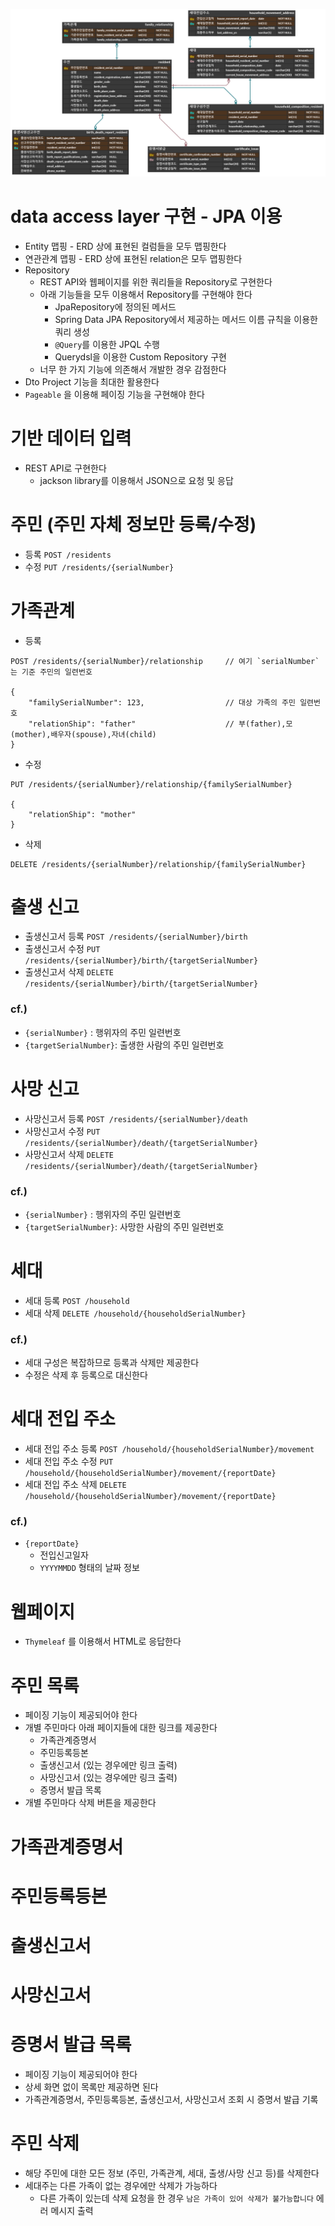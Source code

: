![](./img/erd.png)

# data access layer 구현 - JPA 이용

- Entity 맵핑 - ERD 상에 표현된 컬럼들을 모두 맵핑한다
- 연관관계 맵핑 - ERD 상에 표현된 relation은 모두 맵핑한다
- Repository
    - REST API와 웹페이지를 위한 쿼리들을 Repository로 구현한다
    - 아래 기능들을 모두 이용해서 Repository를 구현해야 한다
        - JpaRepository에 정의된 메서드
        - Spring Data JPA Repository에서 제공하는 메서드 이름 규칙을 이용한 쿼리 생성
        - `@Query`를 이용한 JPQL 수행
        - Querydsl을 이용한 Custom Repository 구현
    - 너무 한 가지 기능에 의존해서 개발한 경우 감점한다
- Dto Project 기능을 최대한 활용한다
- `Pageable` 을 이용해 페이징 기능을 구현해야 한다

# 기반 데이터 입력

- REST API로 구현한다
    - jackson library를 이용해서 JSON으로 요청 및 응답

# **주민 (주민 자체 정보만 등록/수정)**

- 등록 `POST /residents`
- 수정 `PUT /residents/{serialNumber}`

# **가족관계**

- 등록

```
POST /residents/{serialNumber}/relationship     // 여기 `serialNumber`는 기준 주민의 일련번호

{
    "familySerialNumber": 123,                  // 대상 가족의 주민 일련번호
    "relationShip": "father"                    // 부(father),모(mother),배우자(spouse),자녀(child)
}

```

- 수정

```
PUT /residents/{serialNumber}/relationship/{familySerialNumber}

{
    "relationShip": "mother"
}

```

- 삭제

```
DELETE /residents/{serialNumber}/relationship/{familySerialNumber}

```

# **출생 신고**

- 출생신고서 등록 `POST /residents/{serialNumber}/birth`
- 출생신고서 수정 `PUT /residents/{serialNumber}/birth/{targetSerialNumber}`
- 출생신고서 삭제 `DELETE /residents/{serialNumber}/birth/{targetSerialNumber}`

### **cf.)**

- `{serialNumber}` : 행위자의 주민 일련번호
- `{targetSerialNumber}`: 출생한 사람의 주민 일련번호

# **사망 신고**

- 사망신고서 등록 `POST /residents/{serialNumber}/death`
- 사망신고서 수정 `PUT /residents/{serialNumber}/death/{targetSerialNumber}`
- 사망신고서 삭제 `DELETE /residents/{serialNumber}/death/{targetSerialNumber}`

### **cf.)**

- `{serialNumber}` : 행위자의 주민 일련번호
- `{targetSerialNumber}`: 사망한 사람의 주민 일련번호

# **세대**

- 세대 등록 `POST /household`
- 세대 삭제 `DELETE /household/{householdSerialNumber}`

### **cf.)**

- 세대 구성은 복잡하므로 등록과 삭제만 제공한다
- 수정은 삭제 후 등록으로 대신한다

# **세대 전입 주소**

- 세대 전입 주소 등록 `POST /household/{householdSerialNumber}/movement`
- 세대 전입 주소 수정 `PUT /household/{householdSerialNumber}/movement/{reportDate}`
- 세대 전입 주소 삭제 `DELETE /household/{householdSerialNumber}/movement/{reportDate}`

### **cf.)**

- `{reportDate}`
    - 전입신고일자
    - `YYYYMMDD` 형태의 날짜 정보

# 웹페이지

- `Thymeleaf` 를 이용해서 HTML로 응답한다

# **주민 목록**

- 페이징 기능이 제공되어야 한다
- 개별 주민마다 아래 페이지들에 대한 링크를 제공한다
    - 가족관계증명서
    - 주민등록등본
    - 출생신고서 (있는 경우에만 링크 출력)
    - 사망신고서 (있는 경우에만 링크 출력)
    - 증명서 발급 목록
- 개별 주민마다 삭제 버튼을 제공한다

# **가족관계증명서**

# **주민등록등본**

# **출생신고서**

# **사망신고서**

# **증명서 발급 목록**

- 페이징 기능이 제공되어야 한다
- 상세 화면 없이 목록만 제공하면 된다
- 가족관계증명서, 주민등록등본, 출생신고서, 사망신고서 조회 시 증명서 발급 기록

# **주민 삭제**

- 해당 주민에 대한 모든 정보 (주민, 가족관계, 세대, 출생/사망 신고 등)를 삭제한다
- 세대주는 다른 가족이 없는 경우에만 삭제가 가능하다
    - 다른 가족이 있는데 삭제 요청을 한 경우 `남은 가족이 있어 삭제가 불가능합니다` 에러 메시지 출력